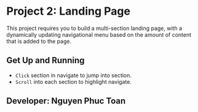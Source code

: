# Project 2: Landing Page

This project requires you to build a multi-section landing page, with a dynamically updating navigational menu based on the amount of content that is added to the page.

## Get Up and Running

- `Click` section in navigate to jump into section.
- `Scroll` into each section to highlight navigate.

## Developer: Nguyen Phuc Toan
